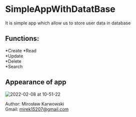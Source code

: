 # SimpleAppWithDatatBase</br>
It is simple app which allow us to store user data in database</br>
## Functions:</br>
*Create
*Read</br>
*Update</br>
*Delete</br>
*Search

## Appearance of app
![2022-02-08 at 10-51-22](https://user-images.githubusercontent.com/62155678/152968402-f3582c34-a7c5-48f0-b6d5-f8d80e3a31fc.png)

Author: Mirosław Karwowski<br />
Gmail: mirek15207@gmail.com<br />
